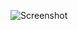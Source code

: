 ![Screenshot](https://raw.githubusercontent.com/Cryakl/Ultimate-RAT-Collection/refs/heads/main/NCodecRat/Screenshot.png)
